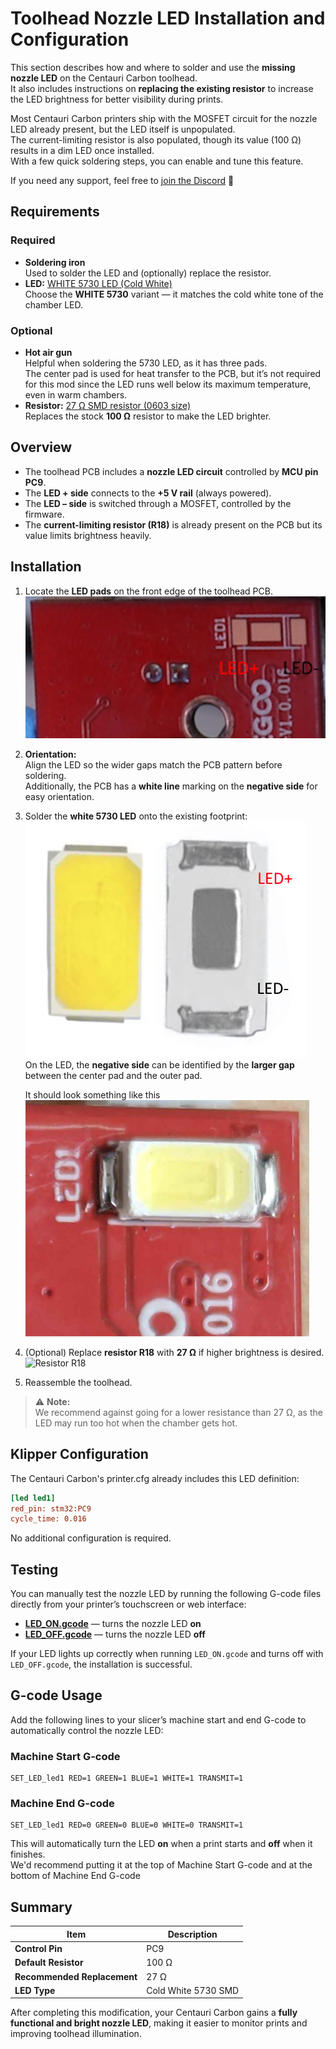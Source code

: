 # Toolhead Nozzle LED Installation and Configuration

This section describes how and where to solder and use the **missing nozzle LED** on the Centauri Carbon toolhead.  
It also includes instructions on **replacing the existing resistor** to increase the LED brightness for better visibility during prints.

Most Centauri Carbon printers ship with the MOSFET circuit for the nozzle LED already present, but the LED itself is unpopulated.  
The current-limiting resistor is also populated, though its value (100 Ω) results in a dim LED once installed.  
With a few quick soldering steps, you can enable and tune this feature.

If you need any support, feel free to [join the Discord](https://discord.gg/t6Cft3wNJ3) 💬


## Requirements

### Required
- **Soldering iron**  
  Used to solder the LED and (optionally) replace the resistor.
- **LED:** [WHITE 5730 LED (Cold White)](https://aliexpress.com/item/1005005760920669.html)   
  Choose the **WHITE 5730** variant — it matches the cold white tone of the chamber LED.

### Optional
- **Hot air gun**  
  Helpful when soldering the 5730 LED, as it has three pads.  
  The center pad is used for heat transfer to the PCB, but it’s not required for this mod since the LED runs well below its maximum temperature, even in warm chambers.
- **Resistor:** [27 Ω SMD resistor (0603 size)](https://aliexpress.com/item/1005005677654015.html)  
  Replaces the stock **100 Ω** resistor to make the LED brighter.


## Overview

- The toolhead PCB includes a **nozzle LED circuit** controlled by **MCU pin PC9**.  
- The **LED + side** connects to the **+5 V rail** (always powered).  
- The **LED – side** is switched through a MOSFET, controlled by the firmware.  
- The **current-limiting resistor (R18)** is already present on the PCB but its value limits brightness heavily.


## Installation

1. Locate the **LED pads** on the front edge of the toolhead PCB. 
![PCB LED pads](PCB_LED.png) 
2. **Orientation:**  
   Align the LED so the wider gaps match the PCB pattern before soldering.   
   Additionally, the PCB has a **white line** marking on the **negative side** for easy orientation.  
   
3. Solder the **white 5730 LED** onto the existing footprint:  
   ![LED placement](LED.png)  
    On the LED, the **negative side** can be identified by the **larger gap** between the center pad and the outer pad.  

    It should look something like this  
    ![LED Soldered](LED_SOLDERED.png)
4. (Optional) Replace **resistor R18** with **27 Ω** if higher brightness is desired.  
    ![Resistor R18](R18.png)
5. Reassemble the toolhead.

> ⚠️ **Note:**  
> We recommend against going for a lower resistance than 27 Ω, as the LED may run too hot when the chamber gets hot.


## Klipper Configuration

The Centauri Carbon's printer.cfg already includes this LED definition:

```ini
[led led1]
red_pin: stm32:PC9
cycle_time: 0.016
```

No additional configuration is required.


## Testing
You can manually test the nozzle LED by running the following G-code files directly from your printer’s touchscreen or web interface:

- [**LED_ON.gcode**](LED_ON.gcode) — turns the nozzle LED **on**  
- [**LED_OFF.gcode**](LED_OFF.gcode) — turns the nozzle LED **off**

If your LED lights up correctly when running `LED_ON.gcode` and turns off with `LED_OFF.gcode`, the installation is successful.


## G-code Usage

Add the following lines to your slicer’s machine start and end G-code to automatically control the nozzle LED:


### Machine Start G-code
```gcode
SET_LED_led1 RED=1 GREEN=1 BLUE=1 WHITE=1 TRANSMIT=1
```


### Machine End G-code
```gcode
SET_LED_led1 RED=0 GREEN=0 BLUE=0 WHITE=0 TRANSMIT=1
```

This will automatically turn the LED **on** when a print starts and **off** when it finishes.  
We'd recommend putting it at the top of Machine Start G-code and at the bottom of Machine End G-code


## Summary

| Item | Description |
|------|--------------|
| **Control Pin** | PC9 |
| **Default Resistor** | 100 Ω |
| **Recommended Replacement** | 27 Ω |
| **LED Type** | Cold White 5730 SMD |



After completing this modification, your Centauri Carbon gains a **fully functional and bright nozzle LED**, making it easier to monitor prints and improving toolhead illumination.
